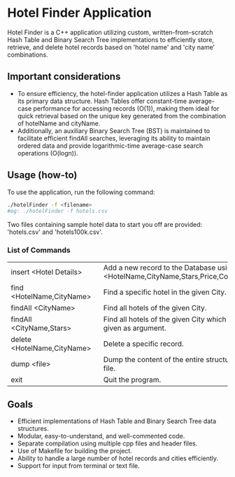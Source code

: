 # Hotel Finder Application
Hotel Finder is a C++ application utilizing custom, written-from-scratch Hash Table and Binary Search Tree implementations to efficiently store, retrieve, and delete hotel records based on 'hotel name' and 'city name' combinations.

## Important considerations
- To ensure efficiency, the hotel-finder application utilizes a Hash Table as its primary data structure. Hash Tables offer constant-time average-case performance for accessing records (O(1)), making them ideal for quick retrieval based on the unique key generated from the combination of hotelName and cityName. 
- Additionally, an auxiliary Binary Search Tree (BST) is maintained to facilitate efficient findAll searches, leveraging its ability to maintain ordered data and provide logarithmic-time average-case search operations (O(logn)).

## Usage (how-to)
To use the application, run the following command:
```bash
./hotelFinder -f <filename>
#eg: ./hotelFinder -f hotels.csv
```
Two files containing sample hotel data to start you off are provided: 'hotels.csv' and 'hotels100k.csv'.

### List of Commands
<table>
  <tr>
    <td style="padding-right: 20px;">
      insert &lt;Hotel Details&gt;
    </td>
    <td>
      Add a new record to the Database using the formart &lt;HotelName,CityName,Stars,Price,CountryName,Address&gt;
    </td>
  </tr>
  
  <tr>
    <td style="padding-right: 20px;">
      find &lt;HotelName,CityName&gt;
    </td>
    <td>
      Find a specific hotel in the given City.
    </td>
  </tr>
  
  <tr>
    <td style="padding-right: 20px;">
      findAll &lt;CityName&gt;
    </td>
    <td>
      Find all hotels of the given City.
    </td>
  </tr>
  
  <tr>
    <td style="padding-right: 20px;">
      findAll &lt;CityName,Stars&gt;
    </td>
    <td>
      Find all hotels of the given City which are have the stars given as argument.
    </td>
  </tr>
  
  <tr>
    <td style="padding-right: 20px;">
      delete &lt;HotelName,CityName&gt;
    </td>
    <td>
      Delete a specific record.
    </td>
  </tr>
    <tr>
    <td style="padding-right: 20px;">
      dump &lt;file&gt;
    </td>
    <td>
      Dump the content of the entire structure(s) into the given file.
    </td>
  </tr>
  <tr>
    <td style="padding-right: 20px;">
      exit
    </td>
    <td>
      Quit the program.
    </td>
  </tr>
</table>


## Goals
- Efficient implementations of Hash Table and Binary Search Tree data structures.
- Modular, easy-to-understand, and well-commented code.
- Separate compilation using multiple cpp files and header files.
- Use of Makefile for building the project.
- Ability to handle a large number of hotel records and cities efficiently.
- Support for input from terminal or text file.
